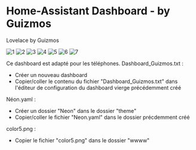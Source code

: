# Home-Assistant Dashboard - by Guizmos
Lovelace by Guizmos

![1](https://user-images.githubusercontent.com/48725258/159139939-73510782-9b2d-4dae-8996-af8c0f2d4a3b.jpeg)
![2](https://user-images.githubusercontent.com/48725258/159139944-570ec0cb-e8a1-4aa2-90d0-552fc643d217.jpeg)
![3](https://user-images.githubusercontent.com/48725258/159139946-503c0f9c-08dd-4885-a38e-0e95df3a91d4.jpeg)
![4](https://user-images.githubusercontent.com/48725258/159139948-786047ab-11ee-4bbe-b348-89ef87a2ac36.jpeg)
![5](https://user-images.githubusercontent.com/48725258/159139949-9b244197-cd0a-4959-a023-6548fcab11f6.jpeg)
![6](https://user-images.githubusercontent.com/48725258/159139952-27da6ea7-8551-4137-80bb-04b34b0de26a.jpeg)
![7](https://user-images.githubusercontent.com/48725258/159139953-c60c3589-50f2-4147-a565-8f4e48c46c30.jpeg)

Ce dashboard est adapté pour les téléphones. 
Dashboard_Guizmos.txt :

- Créer un nouveau dashboard
- Copier/coller le contenu du fichier "Dashboard_Guizmos.txt" dans l'éditeur de configuration du dashboard vierge précédemment créé


Néon.yaml :

- Créer un dossier "Neon" dans le dossier "theme"
-  Copier/coller le fichier "Neon.yaml" dans le dossier précdemment créé


color5.png :

- Copier le fichier "color5.png" dans le dossier "wwww"
